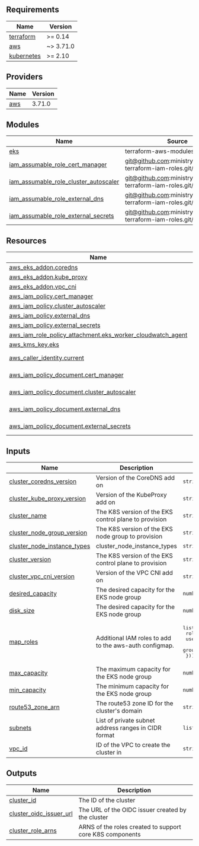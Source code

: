 <!-- BEGIN_TF_DOCS -->
## Requirements

| Name | Version |
|------|---------|
| <a name="requirement_terraform"></a> [terraform](#requirement\_terraform) | >= 0.14 |
| <a name="requirement_aws"></a> [aws](#requirement\_aws) | ~> 3.71.0 |
| <a name="requirement_kubernetes"></a> [kubernetes](#requirement\_kubernetes) | >= 2.10 |

## Providers

| Name | Version |
|------|---------|
| <a name="provider_aws"></a> [aws](#provider\_aws) | 3.71.0 |

## Modules

| Name | Source | Version |
|------|--------|---------|
| <a name="module_eks"></a> [eks](#module\_eks) | terraform-aws-modules/eks/aws | 17.18.0 |
| <a name="module_iam_assumable_role_cert_manager"></a> [iam\_assumable\_role\_cert\_manager](#module\_iam\_assumable\_role\_cert\_manager) | git@github.com:ministryofjustice/ap-terraform-iam-roles.git//eks-role | v1.3.0 |
| <a name="module_iam_assumable_role_cluster_autoscaler"></a> [iam\_assumable\_role\_cluster\_autoscaler](#module\_iam\_assumable\_role\_cluster\_autoscaler) | git@github.com:ministryofjustice/ap-terraform-iam-roles.git//eks-role | v1.3.0 |
| <a name="module_iam_assumable_role_external_dns"></a> [iam\_assumable\_role\_external\_dns](#module\_iam\_assumable\_role\_external\_dns) | git@github.com:ministryofjustice/ap-terraform-iam-roles.git//eks-role | v1.3.0 |
| <a name="module_iam_assumable_role_external_secrets"></a> [iam\_assumable\_role\_external\_secrets](#module\_iam\_assumable\_role\_external\_secrets) | git@github.com:ministryofjustice/ap-terraform-iam-roles.git//eks-role | v1.3.0 |

## Resources

| Name | Type |
|------|------|
| [aws_eks_addon.coredns](https://registry.terraform.io/providers/hashicorp/aws/latest/docs/resources/eks_addon) | resource |
| [aws_eks_addon.kube_proxy](https://registry.terraform.io/providers/hashicorp/aws/latest/docs/resources/eks_addon) | resource |
| [aws_eks_addon.vpc_cni](https://registry.terraform.io/providers/hashicorp/aws/latest/docs/resources/eks_addon) | resource |
| [aws_iam_policy.cert_manager](https://registry.terraform.io/providers/hashicorp/aws/latest/docs/resources/iam_policy) | resource |
| [aws_iam_policy.cluster_autoscaler](https://registry.terraform.io/providers/hashicorp/aws/latest/docs/resources/iam_policy) | resource |
| [aws_iam_policy.external_dns](https://registry.terraform.io/providers/hashicorp/aws/latest/docs/resources/iam_policy) | resource |
| [aws_iam_policy.external_secrets](https://registry.terraform.io/providers/hashicorp/aws/latest/docs/resources/iam_policy) | resource |
| [aws_iam_role_policy_attachment.eks_worker_cloudwatch_agent](https://registry.terraform.io/providers/hashicorp/aws/latest/docs/resources/iam_role_policy_attachment) | resource |
| [aws_kms_key.eks](https://registry.terraform.io/providers/hashicorp/aws/latest/docs/resources/kms_key) | resource |
| [aws_caller_identity.current](https://registry.terraform.io/providers/hashicorp/aws/latest/docs/data-sources/caller_identity) | data source |
| [aws_iam_policy_document.cert_manager](https://registry.terraform.io/providers/hashicorp/aws/latest/docs/data-sources/iam_policy_document) | data source |
| [aws_iam_policy_document.cluster_autoscaler](https://registry.terraform.io/providers/hashicorp/aws/latest/docs/data-sources/iam_policy_document) | data source |
| [aws_iam_policy_document.external_dns](https://registry.terraform.io/providers/hashicorp/aws/latest/docs/data-sources/iam_policy_document) | data source |
| [aws_iam_policy_document.external_secrets](https://registry.terraform.io/providers/hashicorp/aws/latest/docs/data-sources/iam_policy_document) | data source |

## Inputs

| Name | Description | Type | Default | Required |
|------|-------------|------|---------|:--------:|
| <a name="input_cluster_coredns_version"></a> [cluster\_coredns\_version](#input\_cluster\_coredns\_version) | Version of the CoreDNS add on | `string` | n/a | yes |
| <a name="input_cluster_kube_proxy_version"></a> [cluster\_kube\_proxy\_version](#input\_cluster\_kube\_proxy\_version) | Version of the KubeProxy add on | `string` | n/a | yes |
| <a name="input_cluster_name"></a> [cluster\_name](#input\_cluster\_name) | The K8S version of the EKS control plane to provision | `string` | n/a | yes |
| <a name="input_cluster_node_group_version"></a> [cluster\_node\_group\_version](#input\_cluster\_node\_group\_version) | The K8S version of the EKS node group to provision | `string` | n/a | yes |
| <a name="input_cluster_node_instance_types"></a> [cluster\_node\_instance\_types](#input\_cluster\_node\_instance\_types) | cluster\_node\_instance\_types | `string` | n/a | yes |
| <a name="input_cluster_version"></a> [cluster\_version](#input\_cluster\_version) | The K8S version of the EKS control plane to provision | `string` | n/a | yes |
| <a name="input_cluster_vpc_cni_version"></a> [cluster\_vpc\_cni\_version](#input\_cluster\_vpc\_cni\_version) | Version of the VPC CNI add on | `string` | n/a | yes |
| <a name="input_desired_capacity"></a> [desired\_capacity](#input\_desired\_capacity) | The desired capacity for the EKS node group | `number` | n/a | yes |
| <a name="input_disk_size"></a> [disk\_size](#input\_disk\_size) | The desired capacity for the EKS node group | `number` | n/a | yes |
| <a name="input_map_roles"></a> [map\_roles](#input\_map\_roles) | Additional IAM roles to add to the aws-auth configmap. | <pre>list(object({<br>    rolearn  = string<br>    username = string<br>    groups   = list(string)<br>  }))</pre> | n/a | yes |
| <a name="input_max_capacity"></a> [max\_capacity](#input\_max\_capacity) | The maximum capacity for the EKS node group | `number` | n/a | yes |
| <a name="input_min_capacity"></a> [min\_capacity](#input\_min\_capacity) | The minimum capacity for the EKS node group | `number` | n/a | yes |
| <a name="input_route53_zone_arn"></a> [route53\_zone\_arn](#input\_route53\_zone\_arn) | The route53 zone ID for the cluster's domain | `string` | n/a | yes |
| <a name="input_subnets"></a> [subnets](#input\_subnets) | List of private subnet address ranges in CIDR format | `list(string)` | n/a | yes |
| <a name="input_vpc_id"></a> [vpc\_id](#input\_vpc\_id) | ID of the VPC to create the cluster in | `string` | n/a | yes |

## Outputs

| Name | Description |
|------|-------------|
| <a name="output_cluster_id"></a> [cluster\_id](#output\_cluster\_id) | The ID of the cluster |
| <a name="output_cluster_oidc_issuer_url"></a> [cluster\_oidc\_issuer\_url](#output\_cluster\_oidc\_issuer\_url) | The URL of the OIDC issuer created by the cluster |
| <a name="output_cluster_role_arns"></a> [cluster\_role\_arns](#output\_cluster\_role\_arns) | ARNS of the roles created to support core K8S components |
<!-- END_TF_DOCS -->